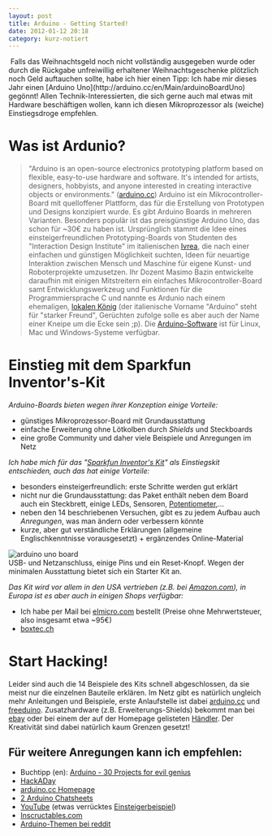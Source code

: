 ```yaml
---
layout: post
title: Arduino - Getting Started!
date: 2012-01-12 20:18
category: kurz-notiert
---
```

<img src="{{site.url}}/images/blog/led.png" class="lefticon" alt="" />
Falls das Weihnachtsgeld noch nicht vollständig ausgegeben wurde oder durch die Rückgabe unfreiwillig erhaltener Weihnachtsgeschenke plötzlich noch Geld auftauchen sollte, habe ich hier einen Tipp: Ich habe mir dieses Jahr einen [Arduino Uno](http://arduino.cc/en/Main/arduinoBoardUno) gegönnt! 
Allen Technik-Interessierten, die sich gerne auch mal etwas mit Hardware beschäftigen wollen, kann ich diesen Mikroprozessor als (weiche) Einstiegsdroge empfehlen.
<!--more-->

Was ist Ardunio?
===============
> "Arduino is an open-source electronics prototyping platform based on flexible, easy-to-use hardware and software. It's intended for artists, designers, hobbyists, and anyone interested in creating interactive objects or environments." ([arduino.cc](http://arduino.cc/))
Arduino ist ein Mikrocontroller-Board mit quelloffener Plattform, das für die Erstellung von Prototypen und Designs konzipiert wurde. Es gibt Arduino Boards in mehreren Varianten. Besonders populär ist das preisgünstige Arduino Uno, das schon für ~30€ zu haben ist. 
Ursprünglich stammt die Idee eines einsteigerfreundlichen Prototyping-Boards von Studenten des "Interaction Design Institute" im italienischen [Ivrea](http://de.wikipedia.org/wiki/Ivrea), die nach einer einfachen und günstigen Möglichkeit suchten, Ideen für neuartige Interaktion zwischen Mensch und Maschine für eigene Kunst- und Roboterprojekte umzusetzen. Ihr Dozent Masimo Bazin entwickelte daraufhin mit einigen Mitstreitern ein einfaches Mikrocontroller-Board samt Entwicklungswerkzeug und Funktionen für die Programmiersprache C und nannte es Ardunio nach einem ehemaligen, [lokalen König](http://en.wikipedia.org/wiki/Arduin_of_Ivrea) (der italienische Vorname "Arduino" steht für "starker Freund", Gerüchten zufolge solle es aber auch der Name einer Kneipe um die Ecke sein ;p). Die [Arduino-Software](http://arduino.cc/en/Main/Software) ist für Linux, Mac und Windows-Systeme verfügbar.

Einstieg mit dem Sparkfun Inventor's-Kit
=========================================
*Arduino-Boards bieten wegen ihrer Konzeption einige Vorteile:*
* günstiges Mikroprozessor-Board mit Grundausstattung
* einfache Erweiterung ohne Lötkolben durch *Shields* und Steckboards
* eine große Community und daher viele Beispiele und Anregungen im Netz

*Ich habe mich für das "[Sparkfun Inventor's Kit](http://www.sparkfun.com/products/10173)" als Einstiegskit entschieden, auch das hat einige Vorteile:*
* besonders einsteigerfreundlich: erste Schritte werden gut erklärt 
* nicht nur die Grundausstattung: das Paket enthält neben dem Board auch ein Steckbrett, einige LEDs, Sensoren, [Potentiometer](http://de.wikipedia.org/wiki/Potentiometer),...
* neben den 14 beschriebenen Versuchen, gibt es zu jedem Aufbau auch *Anregungen*, was man ändern oder verbessern könnte
* kurze, aber gut verständliche Erklärungen (allgemeine Englischkenntnisse vorausgesetzt) + ergänzendes Online-Material 

<img src="{{site.url}}/images/blog/arduino_side.jpg" class="borderimg centered" alt="arduino uno board" />
<div class="imageinfo">USB- und Netzanschluss, einige Pins und ein Reset-Knopf. Wegen der minimalen Ausstattung bietet sich ein Starter Kit an.</div>

*Das Kit wird vor allem in den USA vertrieben (z.B. bei [Amazon.com](http://www.amazon.com/SparkFun-Inventors-Kit-Arduino-professional/dp/B004G2KTU4)), in Europa ist es aber auch in einigen Shops verfügbar:*
* Ich habe per Mail bei [elmicro.com](http://elmicro.com/de/arduino-starter-kit.html) bestellt (Preise ohne Mehrwertsteuer, also insgesamt etwa ~95€)
* [boxtec.ch](http://shop.boxtec.ch/product_info.php/products_id/40390)


Start Hacking!
==============

Leider sind auch die 14 Beispiele des Kits schnell abgeschlossen, da sie meist nur die einzelnen Bauteile erklären. Im Netz gibt es natürlich ungleich mehr Anleitungen und Beispiele, erste Anlaufstelle ist dabei [arduino.cc](http://arduino.cc/) und [freeduino](http://freeduino.de/books). Zusatzhardware (z.B. Erweiterungs-Shields) bekommt man bei [ebay](http://www.ebay.de/) oder bei einem der auf der Homepage gelisteten [Händler](http://arduino.cc/en/Main/Buy). Der Kreativität sind dabei natürlich kaum Grenzen gesetzt!

Für weitere Anregungen kann ich empfehlen:
------------------------------------------

* Buchtipp (en): [Arduino - 30 Projects for evil genius](http://www.amazon.de/?_encoding=UTF8&site-redirect=de&tag=ganzsichernet-21&linkCode=ur2&camp=1638&creative=19454)
* [HackADay](http://hackaday.com/arduino)
* [arduino.cc Homepage](http://arduino.cc)
* [2 Arduino Chatsheets](http://re.ibeit.info/2011/09/06/arduino-zwei-nuetzliche-referenzen/)
* [YouTube](http://www.youtube.com) (etwas verrücktes [Einsteigerbeispiel](www.youtube.com/watch?v=3xCY2K9kQz4))
* [Inscructables.com](http://www.instructables.com/tag/?q=arduino)
* [Arduino-Themen bei reddit](http://www.reddit.com/r/arduino)

